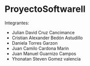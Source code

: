 # ProyectoSoftwarell

Integrantes:
- Julian David Cruz Cancimance
- Cristian Alexander Bedón Astudillo
- Daniela Torres Garzon
- Juan Camilo Cardona Marin
- Juan Manuel Guarnizo Campos
- Yhonatan Steven Gomez valencia
